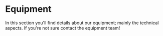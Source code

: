 # Equipment

In this section you'll find details about our equipment; mainly the technical aspects. If you're not sure contact the equipment team!

